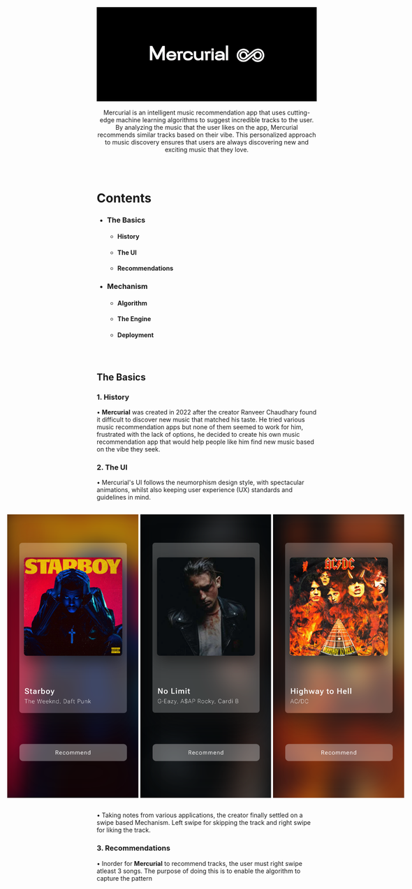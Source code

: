 
<div align="center">
  <img src = "https://github.com/ranveerchaudhary/Mercurial/blob/main/ezgif.com-video-to-gif.gif">
</div>
<p align="center">
  Mercurial is an intelligent music recommendation app that uses cutting-edge machine learning algorithms to suggest incredible tracks to the user. By analyzing the music that the user likes on the app, Mercurial recommends similar tracks based on their vibe. This personalized approach to music discovery ensures that users are always discovering new and exciting music that they love.
</p>

##

<br>

# Contents
<div>
  <ul>
    <li>
    <h3>The Basics</h3>
    <ul>
      <li>
        <h4>History</h4>
      </li>
      <li>
        <h4>The UI</h4>
      </li>
      <li>
        <h4>Recommendations</h4>
      </li>
    </ul>
    </li>
    <li>
      <h3>Mechanism</h3>
      <ul>
      <li>
        <h4>Algorithm</h4>
      </li>
      <li>
        <h4>The Engine</h4>
      </li>
      <li>
        <h4>Deployment</h4>
      </li>
    </ul>
    </li>
  </ul>
</div>

##

<br>

## The Basics

### 1. History
<p>• <strong>Mercurial</strong> was created in 2022 after the creator Ranveer Chaudhary found it difficult to discover new music that matched his taste. He tried various music recommendation apps but none of them seemed to work for him, frustrated with the lack of options, he decided to create his own music recommendation app that would help people like him find new music based on the vibe they seek. </p>

### 2. The UI

<p>• Mercurial's UI follows the neumorphism design style, with spectacular animations, whilst also keeping user experience (UX) standards and guidelines in mind.</p>

<br>
<div align = "center" style = "display: flex; flex-direction: row; justify-content: center; align-items: center;">
  <img height = "650vh" width = "auto" src = "https://github.com/ranveerchaudhary/Mercurial/blob/main/gar/Wknd.png">
  &nbsp
  &nbsp
  <img height = "650vh" width = "auto" src = "https://github.com/ranveerchaudhary/Mercurial/blob/main/gar/GNoLimit.png">
  &nbsp
  &nbsp
  <img height = "650vh" width = "auto" src = "https://github.com/ranveerchaudhary/Mercurial/blob/main/gar/ACDC.png">
  &nbsp
  &nbsp
</div>
<br>

<p>• Taking notes from various applications, the creator finally settled on a swipe based Mechanism. Left swipe for skipping the track and right swipe for liking the track.</p>

### 3. Recommendations
<p>• Inorder for <strong>Mercurial</strong> to recommend tracks, the user must right swipe atleast 3 songs. The purpose of doing this is to enable the algorithm to capture the pattern</p>
